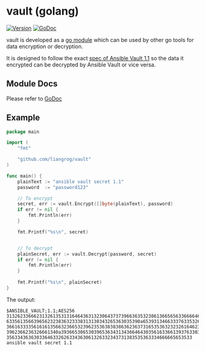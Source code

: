 # vault (golang)
[![Version](https://img.shields.io/github/v/release/liangrog/vault)](https://github.com/liangrog/releases)
[![GoDoc](https://godoc.org/github.com/liangrog/vault?status.svg)](https://godoc.org/github.com/liangrog/vault)


vault is developed as a [go module](https://github.com/golang/go/wiki/Modules) which can be used by other go tools for data encryption or decryption.

It is designed to follow the exact [spec of Ansible Vault 1.1](https://docs.ansible.com/ansible/latest/user_guide/vault.html#vault-payload-format-1-1) so the data it encrypted can be decrypted by Ansible Vault or vice versa.

## Module Docs
Please refer to [GoDoc](https://godoc.org/github.com/liangrog/vault)

## Example
```go
package main

import (
    "fmt"

    "github.com/liangrog/vault"
)

func main() {
    plainText := "ansible vault secret 1.1"
    password  := "password123"

    // To encrypt
    secret, err := vault.Encrypt([]byte(plainText), password)
    if err != nil {
        fmt.Println(err)
    }

    fmt.Printf("%s\n", secret)


    // To decrypt
    plainSecret, err := vault.Decrypt(password, secret)
    if err != nil {
        fmt.Println(err)
    }
   
    fmt.Printf("%s\n", plainSecret)
}
```

The output:
```
$ANSIBLE_VAULT;1.1;AES256
31326233666231326135313164643631323064373739663635323861366565633666646135316631
6335613566396562323836323338313130343265363035390a653931346633376335326530323266
36616333356161613566323665323962353638383863623637316535363232326164623365396533
3962366236326661340a393665306530396536343134366464303561633661393763303134396232
35633436363033646332626334363061326332343731383535363334666665653533
ansible vault secret 1.1
```
